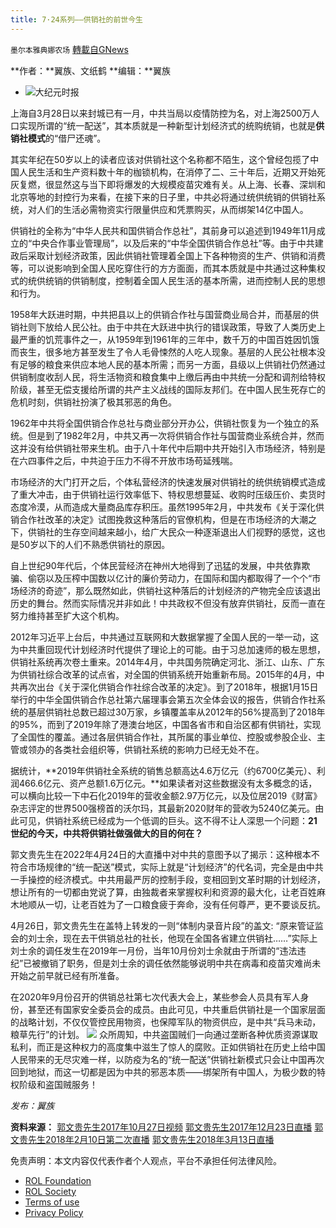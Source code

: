 ```yaml
---
title: 7·24系列——供销社的前世今生
---
```

`墨尔本雅典娜农场` [轉載自GNews](https://gnews.org/zh-hans/2420710/)

**作者：**翼族、文纸鹤
**编辑：**翼族
 
- ![](https://assets.gnews.org/wp-content/uploads/2022/04/0702_1200x800@1200x1200.jpg)大纪元时报

上海自3月28日以来封城已有一月，中共当局以疫情防控为名，对上海2500万人口实现所谓的“统一配送”，其本质就是一种新型计划经济式的统购统销，也就是**供销社模式**的“借尸还魂”。
 
其实年纪在50岁以上的读者应该对供销社这个名称都不陌生，这个曾经包揽了中国人民生活和生产资料数十年的枷锁机构，在消停了二、三十年后，近期又开始死灰复燃，很显然这与当下即将爆发的大规模疫苗灾难有关。从上海、长春、深圳和北京等地的封控行为来看，在接下来的日子里，中共必将通过统供统销的供销社系统，对人们的生活必需物资实行限量供应和凭票购买，从而绑架14亿中国人。
 
供销社的全称为“中华人民共和国供销合作总社”，其前身可以追述到1949年11月成立的“中央合作事业管理局”，以及后来的“中华全国供销合作总社”等。由于中共建政后采取计划经济政策，因此供销社管理着全国上下各种物资的生产、供销和消费等，可以说影响到全国人民吃穿住行的方方面面，而其本质就是中共通过这种集权式的统供统销的供销制度，控制着全国人民生活的基本所需，进而控制人民的思想和行为。
 
1958年大跃进时期，中共把县以上的供销合作社与国营商业局合并，而基层的供销社则下放给人民公社。由于中共在大跃进中执行的错误政策，导致了人类历史上最严重的饥荒事件之一，从1959年到1961年的三年中，数千万的中国百姓因饥饿而丧生，很多地方甚至发生了令人毛骨悚然的人吃人现象。基层的人民公社根本没有足够的粮食来供应本地人民的基本所需；而另一方面，县级以上供销社仍然通过供销制度收刮人民，将生活物资和粮食集中上缴后再由中共统一分配和调剂给特权阶级，甚至无偿支援给所谓的共产主义战线的国际友邦们。在中国人民生死存亡的危机时刻，供销社扮演了极其邪恶的角色。
 
1962年中共将全国供销合作总社与商业部分开办公，供销社恢复为一个独立的系统。但是到了1982年2月，中共又再一次将供销合作社与国营商业系统合并，然而这并没有给供销社带来生机。由于八十年代中后期中共开始引入市场经济，特别是在六四事件之后，中共迫于压力不得不开放市场苟延残喘。
 
市场经济的大门打开之后，个体私营经济的快速发展对供销社的统供统销模式造成了重大冲击，由于供销社运行效率低下、特权思想蔓延、收购时压级压价、卖货时态度冷漠，从而造成大量商品库存积压。虽然1995年2月，中共发布《关于深化供销合作社改革的决定》试图挽救这种落后的官僚机构，但是在市场经济的大潮之下，供销社的生存空间越来越小，给广大民众一种逐渐退出人们视野的感觉，这也是50岁以下的人们不熟悉供销社的原因。
 
自上世纪90年代后，个体民营经济在神州大地得到了迅猛的发展，中共依靠欺骗、偷窃以及压榨中国数以亿计的廉价劳动力，在国际和国内都取得了一个个“市场经济的奇迹”，那么既然如此，供销社这种落后的计划经济的产物完全应该退出历史的舞台。然而实际情况并非如此！中共政权不但没有放弃供销社，反而一直在努力维持甚至扩大这个机构。
 
2012年习近平上台后，中共通过互联网和大数据掌握了全国人民的一举一动，这为中共重回现代计划经济时代提供了理论上的可能。由于习总加速师的极左思想，供销社系统再次卷土重来。2014年4月，中共国务院确定河北、浙江、山东、广东为供销社综合改革的试点省，对全国的供销系统开始重新布局。2015年的4月，中共再次出台《关于深化供销合作社综合改革的决定》。到了2018年，根据1月15日举行的中华全国供销合作总社第六届理事会第五次全体会议的报告，供销合作社系统的基层供销社总数已超过30万家，乡镇覆盖率从2012年的56%提高到了2018年的95%，而到了2019年除了港澳台地区，中国各省市和自治区都有供销社，实现了全国性的覆盖。通过各层供销合作社，其所属的事业单位、控股或参股企业、主管或领办的各类社会组织等，供销社系统的影响力已经无处不在。
 
据统计，**2019年供销社全系统的销售总额高达4.6万亿元（约6700亿美元）、利润466.6亿元、资产总额1.6万亿元。**如果读者对这些数据没有太多概念的话，可以横向比较一下中石化2019年的营收金额2.97万亿元，以及位居2019《财富》杂志评定的世界500强榜首的沃尔玛，其最新2020财年的营收为5240亿美元。由此可见，供销社系统已经成为一个低调的巨头。这不得不让人深思一个问题：**21世纪的今天，中共将供销社做强做大的目的何在？**
 
郭文贵先生在2022年4月24日的大直播中对中共的意图予以了揭示：这种根本不符合市场规律的“统一配送”模式，实际上就是“计划经济”的代名词，完全是由中共一手操控的经济模式。中共用最严厉的控制手段，变相回到文革时期的计划经济，想让所有的一切都由党说了算，由独裁者来掌握权利和资源的最大化，让老百姓麻木地顺从一切，让老百姓为了一口粮食疲于奔命，没有任何尊严，更不要谈反抗。
 
4月26日，郭文贵先生在盖特上转发的一则“体制内录音片段”的盖文: “原来管证监会的刘士余，现在去干供销总社的社长，他现在全国各省建立供销社……”实际上刘士余的调任发生在2019年一月份，当年10月份刘士余就由于所谓的“违法违纪”已被撤销了职务，但是刘士余的调任依然能够说明中共在病毒和疫苗灾难尚未开始之前早就已经有所准备。
 
在2020年9月份召开的供销总社第七次代表大会上，某些参会人员具有军人身份，甚至还有国家安全委员会的成员。由此可见，中共重启供销社是一个国家层面的战略计划，不仅仅管控民用物资，也保障军队的物资供应，是中共“兵马未动，粮草先行”的计划。
 ![](https://assets.gnews.org/wp-content/uploads/2021/03/Picture4-2.png) 
众所周知，中共盗国贼们一向通过垄断各种优质资源谋取私利，而正是这种权力的高度集中滋生了惊人的腐败。正如供销社在历史上给中国人民带来的无尽灾难一样，以防疫为名的“统一配送”供销社新模式只会让中国再次回到地狱，而这一切都是因为中共的邪恶本质——绑架所有中国人，为极少数的特权阶级和盗国贼服务！
 
*发布：翼族*
 
**资料来源：**
[郭文贵先生2017年10月27日视频](https://www.youtube.com/watch?v=ryBala76EzY)
[郭文贵先生2017年12月23日直播](https://www.youtube.com/watch?v=OAq2aGC3MrQ)
[郭文贵先生2018年2月10日第二次直播](https://www.youtube.com/watch?v=I1ou9_ElxB4)
[郭文贵先生2018年3月13日直播](https://youtu.be/h1Us69LZ4KU)

免责声明：本文内容仅代表作者个人观点，平台不承担任何法律风险。
  
- [ROL Foundation](https://rolfoundation.org/)
- [ROL Society](https://rolsociety.org/)
- [Terms of use](https://gnews.org/terms-of-use-3/)
- [Privacy Policy](https://gnews.org/privacy-policy/)
